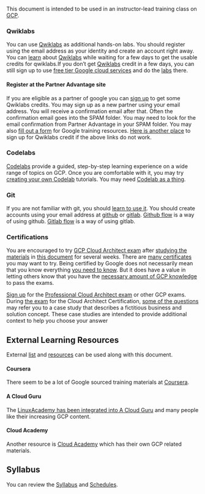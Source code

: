 
This document is intended to be used in an instructor-lead training class on [GCP](GCP-Learning).

### Qwiklabs

You can use [Qwiklabs](https://www.qwiklabs.com/) as additional hands-on labs.  You should register using the  email address as your identity and create an account right away.  You can [learn]( https://www.youtube.com/watch?v=ew-r46FmzSM&list=PLIivdWyY5sqKOsBSMDTF0M76nXeChgh5D  ) about [Qwiklabs](https://googlecourses.qwiklabs.com/) while waiting for a few days to get the usable credits for qwiklabs.If you don’t get [Qwiklabs](https://www.qwiklabs.com/focuses/2794?catalog_rank=%7B%22rank%22%3A1%2C%22num_filters%22%3A0%2C%22has_search%22%3Atrue%7D&parent=catalog&search_id=7467708) credit in a few days, you can still sign up to use [free tier Google cloud services](https://cloud.google.com/free) and do the [labs]( https://www.youtube.com/user/yogaarsa/playlists  ) there.


#### Register at the Partner Advantage site

If you are eligible as a partner of google you can [sign up](https://www.partneradvantage.goog/GCPPRM/s/partneradvantageportallogin?language=en_US) to get some Qwiklabs credits. You may sign up as a new partner using your email address. You will receive a confirmation email after that. Often the confirmation email goes into the SPAM folder.  You may need to look for the email confirmation from Partner Advantage in your SPAM folder.
You may also [fill out a form](https://inthecloud.withgoogle.com/partner-training/request-training-resources.html) for Google training resources.
[Here is another place](  https://inthecloud.withgoogle.com/training-discount/register.html ) to sign up for Qwiklabs credit if the above links do not work.

### Codelabs

[Codelabs](https://codelabs.developers.google.com/) provide a guided, step-by-step learning experience on a wide range of topics on GCP.
Once you are comfortable with it, you may try [creating your own Codelab](https://medium.com/@zarinlo/publish-technical-tutorials-in-google-codelab-format-b07ef76972cd) tutorials. You may need [Codelab as a thing](https://github.com/zarinlo/tools).

### Git

If you are not familiar with git, you should [learn to use it]((https://www.youtube.com/watch?v=HVsySz-h9r4)). You should create accounts using your  email address at [github](https://www.youtube.com/watch?reload=9&v=w3jLJU7DT5E) or [gitlab](https://www.youtube.com/watch?v=7q9Y1Cv-ib0).
[Github flow](https://guides.github.com/introduction/flow/) is a way of using github.
[Gitlab flow](https://about.gitlab.com/blog/2014/09/29/gitlab-flow/) is a way of using gitlab.

### Certifications

You are encouraged to try [GCP Cloud Architect exam](https://cloud.google.com/certification/guides/professional-cloud-architect) after [studying the 
materials](https://cloud.google.com/certification/sample-questions/cloud-architect) in [this document](https://www.gcp-examquestions.com/category/gcp-practice-questions/) for several weeks.  There are [many certificates](https://cloud.google.com/certification) you may want to try.
Being certified by Google does not necessarily mean that you know everything [you need to know](https://github.com/ddneves/awesome-gcp-certifications). But it does have a value in letting others
know that you have the [necessary amount of GCP knowledge](https://www.examtopics.com/exams/google/professional-cloud-architect) to pass the exams.

[Sign up]( https://cloud.google.com/certification/register  ) for the [Professional Cloud Architect exam](https://cloud.google.com/certification/guides/professional-cloud-architect) or other GCP exams. During [the exam](https://www.youtube.com/watch?v=2Djgv5YTj1s) for the Cloud Architect Certification, [some of the questions](https://www.youtube.com/watch?v=Kub0oH6TFKw) may refer you to a case study that describes a fictitious business and solution concept. These case studies are intended to provide additional context to help you choose your answer



## External Learning Resources

External [list](https://www.guru99.com/best-google-course.html) and [resources](https://medium.com/javarevisited/my-favorite-free-google-cloud-platform-gcp-professional-cloud-developer-certification-courses-856ef69a56bb) can be used along with this document. 

#### Coursera

There seem to be a lot of Google sourced training materials at [Coursera](https://www.coursera.org/).

#### A Cloud Guru

The [LinuxAcademy has been integrated into A Cloud Guru](https://acloudguru.com/) and many people like their increasing GCP content.

#### Cloud Academy 

Another resource is [Cloud Academy](https://cloudacademy.com/) which has their own GCP related materials.

## Syllabus

You can review the [Syllabus](Syllabus) and [Schedules](Schedules).

